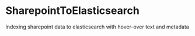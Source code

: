 # SharepointToElasticsearch
Indexing sharepoint data to elasticsearch with hover-over text and metadata
